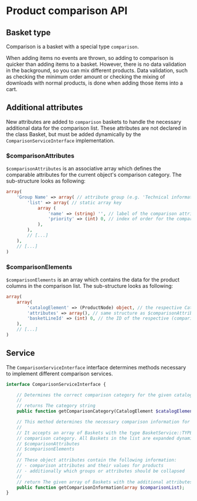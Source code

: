 # Product comparison API

## Basket type

Comparison is a basket with a special type `comparison`. 

When adding items no events are thrown, so adding to comparison is quicker than adding items to a basket.
However, there is no data validation in the background, so you can mix different products.
Data validation, such as checking the minimum order amount or checking the mixing of downloads with normal products,
is done when adding those items into a cart.

## Additional attributes

New attributes are added to `comparison` baskets to handle the necessary additional data for the comparison list.
These attributes are not declared in the class Basket, but must be added dynamically by the `ComparisonServiceInterface` implementation.

### $comparisonAttributes

`$comparisonAttributes` is an associative array which defines the comparable attributes for the current object's comparison category. The sub-structure looks as following:

``` php
array(
    'Group Name' => array( // attribute group (e.g. 'Technical information')
        'list' => array( // static array key
            array (
                'name' => (string) '', // label of the comparison attribute
                'priority' => (int) 0, // index of order for the comparison attribute list
            ),
        ),
        // [...]
    ),
    // [...]
)
```

### $comparisonElements

`$comparisonElements` is an array which contains the data for the product columns in the comparison list. The sub-structure looks as following:

``` php
array(
    array(
        'catalogElement' => (ProductNode) object, // the respective CatalogElement / ProductNode for the current column
        'attributes' => array(), // same structure as $comparisonAttributes, except that 'name' contains the attribute's value instead of the label
        'basketLineId' => (int) 0, // the ID of the respective (comparison-)basket line (product column in the comparison list)
    ),
    // [...]
)
```

## Service

The `ComparisonServiceInterface` interface determines methods necessary to implement different comparison services.

``` php
interface ComparisonServiceInterface {

    // Determines the correct comparison category for the given catalog element.
    //
    // returns The category string
    public function getComparisonCategory(CatalogElement $catalogElement);

    // This method determines the necessary comparison information for every given comparison category.
    //
    // It accepts an array of Baskets with the type BasketService::TYPE_COMPARISON. Every basket represents one
    // comparison category. All Baskets in the list are expanded dynamically by additional object attributes:
    // $comparisonAttributes
    // $comparisonElements
    // 
    // These object attributes contain the following information:
    // - comparison attributes and their values for products
    // - additionally which groups or attributes should be collapsed
    //
    // return The given array of Baskets with the additional attributes.
    public function getComparisonInformation(array $comparisonList);
}
```
